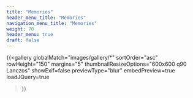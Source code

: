 ```yaml
---
title: "Memories"
header_menu_title: "Memories"
navigation_menu_title: "Memories"
weight: 70
header_menu: true
draft: false
---
```


{{<gallery
    globalMatch="images/gallery/*"
    sortOrder="asc"
    rowHeight="150"
    margins="5"
    thumbnailResizeOptions="600x600 q90 Lanczos"
    showExif=false
    previewType="blur"
    embedPreview=true
    loadJQuery=true
>}}